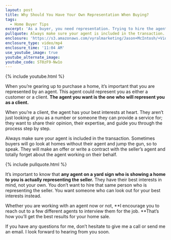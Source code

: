 ```yaml
---
layout: post
title: Why Should You Have Your Own Representation When Buying?
tags:
  - Home Buyer Tips
excerpt: 'As a buyer, you need representation. Trying to hire the agent you see on a yard sign isn’t the best idea. Most of the time, that person is working for the home’s seller and has their best interests in mind. You need someone on your side throughout the process. To find out why a buyer’s agent is so essential, watch this short video.'
pullquote: Always make sure your agent is included in the transaction.
enclosure: 'https://s3.amazonaws.com/vyralmarketing/Jason+McIntosh/+Videos/2017/May/Savannah+Real+Estate+Agent-+Why+Should+You+Have+Your+Own+Representation+When+Buying%253F.mp4'
enclosure_type: video/mp4
enclosure_time: '11:04 AM'
use_youtube_image: true
youtube_alternate_image:
youtube_code: ST0zF9-Nw1o
---
```



{% include youtube.html %}

When you’re gearing up to purchase a home, it’s important that you are represented by an agent. This agent could represent you as either a customer or a client. **The agent you want is the one who will represent you as a client.**

When you’re a client, the agent has your best interests at heart. They aren’t just looking at you as a number or someone they can provide a service for; they want to share their opinion, their expertise, and guide you through the process step by step.

Always make sure your agent is included in the transaction. Sometimes buyers will go look at homes without their agent and jump the gun, so to speak. They will make an offer or write a contract with the seller’s agent and totally forget about the agent working on their behalf.

{% include pullquote.html %}

It’s important to know that **any agent on a yard sign who is showing a home to you is actually representing the seller.** They have their best interests in mind, not your own. You don’t want to hire that same person who is representing the seller. You want someone who can look out for your best interests instead.

Whether you are working with an agent now or not, **I encourage you to reach out to a few different agents to interview them for the job.&nbsp;**That’s how you’ll get the best results for your home sale.

If you have any questions for me, don’t hesitate to give me a call or send me an email. I look forward to hearing from you soon.